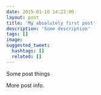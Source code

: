 ```yaml
---
date: 2015-01-10 14:23:00
layout: post
title: 'My absolutely first post'
description: 'Some description'
tags: []
image: 
suggested_tweet:
  hashtags: []
  related: []
---
```


Some post things


More post info.
